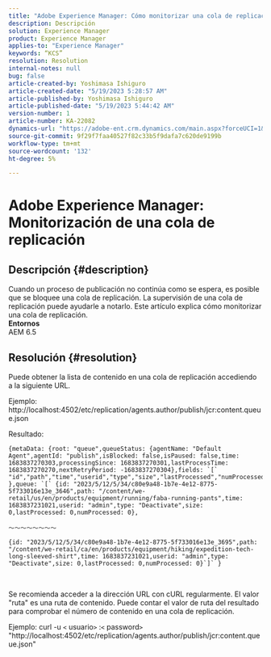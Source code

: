 ```yaml
---
title: "Adobe Experience Manager: Cómo monitorizar una cola de replicación"
description: Descripción
solution: Experience Manager
product: Experience Manager
applies-to: "Experience Manager"
keywords: “KCS”
resolution: Resolution
internal-notes: null
bug: false
article-created-by: Yoshimasa Ishiguro
article-created-date: "5/19/2023 5:28:57 AM"
article-published-by: Yoshimasa Ishiguro
article-published-date: "5/19/2023 5:44:42 AM"
version-number: 1
article-number: KA-22082
dynamics-url: "https://adobe-ent.crm.dynamics.com/main.aspx?forceUCI=1&pagetype=entityrecord&etn=knowledgearticle&id=29749607-06f6-ed11-8848-6045bd006b25"
source-git-commit: 9f29f7faa40527f82c33b5f9dafa7c620de9199b
workflow-type: tm+mt
source-wordcount: '132'
ht-degree: 5%

---
```


# Adobe Experience Manager: Monitorización de una cola de replicación

## Descripción {#description}

Cuando un proceso de publicación no continúa como se espera, es posible que se bloquee una cola de replicación. La supervisión de una cola de replicación puede ayudarle a notarlo. Este artículo explica cómo monitorizar una cola de replicación.
 <br><b>Entornos</b><br>
AEM 6.5

## Resolución {#resolution}


Puede obtener la lista de contenido en una cola de replicación accediendo a la siguiente URL.

Ejemplo: http://localhost:4502/etc/replication/agents.author/publish/jcr:content.queue.json

Resultado:


```
{metaData: {root: "queue",queueStatus: {agentName: "Default Agent",agentId: "publish",isBlocked: false,isPaused: false,time: 1683837270303,processingSince: 1683837270301,lastProcessTime: 1683837270270,nextRetryPeriod: -1683837270304},fields: `[` "id","path","time","userid","type","size","lastProcessed","numProcessed"`]` },queue: `[` {id: "2023/5/12/5/34/c80e9a48-1b7e-4e12-8775-5f733016e13e_3646",path: "/content/we-retail/us/en/products/equipment/running/faba-running-pants",time: 1683837231021,userid: "admin",type: "Deactivate",size: 0,lastProcessed: 0,numProcessed: 0},
```


`〜〜〜〜〜〜〜〜`






```
{id: "2023/5/12/5/34/c80e9a48-1b7e-4e12-8775-5f733016e13e_3695",path: "/content/we-retail/ca/en/products/equipment/hiking/expedition-tech-long-sleeved-shirt",time: 1683837231021,userid: "admin",type: "Deactivate",size: 0,lastProcessed: 0,numProcessed: 0}`]` }
```


 


Se recomienda acceder a la dirección URL con cURL regularmente. El valor &quot;ruta&quot; es una ruta de contenido. Puede contar el valor de ruta del resultado para comprobar el número de contenido en una cola de replicación.

Ejemplo: curl -u `<` usuario`>` :`<` password`>`  &quot;http://localhost:4502/etc/replication/agents.author/publish/jcr:content.queue.json&quot;
